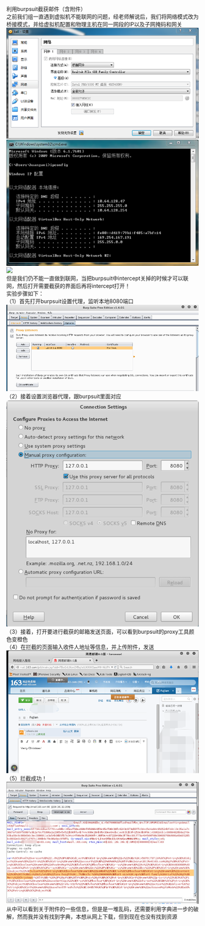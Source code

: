 利用burpsuit截获邮件（含附件）
</br>之前我们组一直遇到虚拟机不能联网的问题，经老师解说后，我们将网络模式改为桥接模式，并给虚拟机配置和物理主机在同一网段的IP以及子网掩码和网关
</br>![](https://github.com/hua12/MyPic/blob/master/%E7%BD%91%E7%BB%9C%E6%A8%A1%E5%BC%8F%E4%B8%BA%E6%A1%A5%E6%8E%A5.PNG)
</br>![](https://github.com/hua12/MyPic/blob/master/%E4%B8%BB%E6%9C%BAIP%E4%BF%A1%E6%81%AF.PNG)
</br>![](https://github.com/hua12/MyPic/blob/master/%E8%99%9A%E6%8B%9F%E6%9C%BAP%E4%BF%A1%E6%81%AF.PNG)
</br>但是我们仍不能一直做到联网，当把burpsuit中intercept关掉的时候才可以联网，然后打开需要截获的界面后再将intercept打开！
</br>实验步骤如下：
</br>（1）首先打开burpsuit设置代理，监听本地8080端口
</br>![](https://github.com/hua12/MyPic/blob/master/burp%20suite%E4%BB%A3%E7%90%86%E8%AE%BE%E7%BD%AE.PNG)
</br>（2）接着设置浏览器代理，跟burpsuit里面对应
</br>![](https://github.com/hua12/MyPic/blob/master/%E6%B5%8F%E8%A7%88%E5%99%A8%E4%BB%A3%E7%90%86%E8%AE%BE%E7%BD%AE.PNG)
</br>（3）接着，打开要进行截获的邮箱发送页面，可以看到burpsuit的proxy工具颜色变橙色
</br>（4）在拦截的页面输入收件人地址等信息，并上传附件，发送
</br>![](https://github.com/hua12/MyPic/blob/master/%E6%8F%92%E5%85%A5%E9%99%84%E4%BB%B6%E5%8F%91%E9%80%81%E9%82%AE%E4%BB%B6_%E7%9C%8B%E5%9B%BE%E7%8E%8B.png)
</br>（5）拦截成功！
</br>![](https://github.com/hua12/MyPic/blob/master/附件_看图王.png)
</br>从中可以看到关于附件的一些信息，但是是一堆乱码，还需要利用字典进一步的破解，然而我并没有找到字典，本想从网上下载，但到现在也没有找到资源
